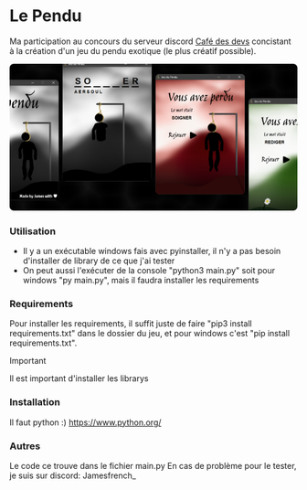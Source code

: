 # Le Pendu

Ma participation au concours du serveur discord [Café des devs](https://discord.gg/cafedesdevs) concistant à la création d'un jeu du pendu exotique (le plus créatif possible).

![example image of the game](https://github.com/JamesMinoucha/le-pendu/blob/main/resources/image1.png)

### Utilisation
- Il y a un exécutable windows fais avec pyinstaller, il n'y a pas besoin d'installer de library de ce que j'ai tester
- On peut aussi l'exécuter de la console "python3 main.py" soit pour windows "py main.py", mais il faudra installer les requirements

### Requirements
Pour installer les requirements, il suffit juste de faire "pip3 install requirements.txt" dans le dossier du jeu, et pour windows c'est "pip install requirements.txt".

> [!IMPORTANT]  
> Il est important d'installer les librarys

### Installation
Il faut python :) https://www.python.org/

### Autres
Le code ce trouve dans le fichier main.py
En cas de problème pour le tester, je suis sur discord: Jamesfrench_
